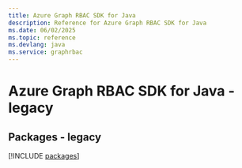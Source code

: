 ```yaml
---
title: Azure Graph RBAC SDK for Java
description: Reference for Azure Graph RBAC SDK for Java
ms.date: 06/02/2025
ms.topic: reference
ms.devlang: java
ms.service: graphrbac
---
```

# Azure Graph RBAC SDK for Java - legacy
## Packages - legacy
[!INCLUDE [packages](graph-rbac-index.md)]
